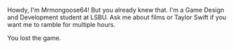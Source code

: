 Howdy, I'm Mrmongoose64! But you already knew that.
I'm a Game Design and Development student at LSBU.
Ask me about films or Taylor Swift if you want me to ramble for multiple hours.









You lost the game.

<!---
Mrmongoose64/Mrmongoose64 is a ✨ special ✨ repository because its `README.md` (this file) appears on your GitHub profile.
You can click the Preview link to take a look at your changes.
--->
